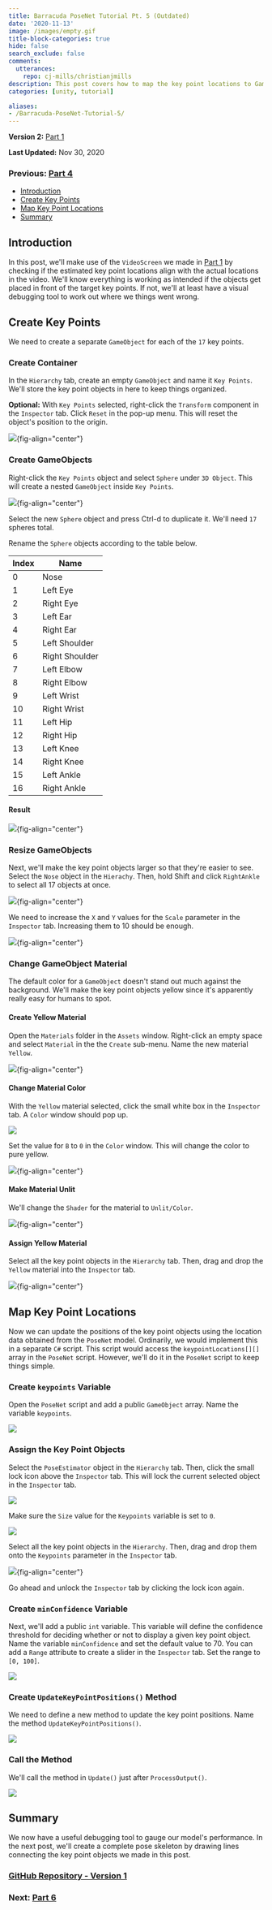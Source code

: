 ```yaml
---
title: Barracuda PoseNet Tutorial Pt. 5 (Outdated)
date: '2020-11-13'
image: /images/empty.gif
title-block-categories: true
hide: false
search_exclude: false
comments:
  utterances:
    repo: cj-mills/christianjmills
description: This post covers how to map the key point locations to GameObjects.
categories: [unity, tutorial]

aliases:
- /Barracuda-PoseNet-Tutorial-5/
---
```


**Version 2:** [Part 1](../../barracuda-posenet-tutorial-v2/part-1/) 

**Last Updated:** Nov 30, 2020

### Previous: [Part 4](../part-4/)

* [Introduction](#introduction)
* [Create Key Points](#create-key-points)
* [Map Key Point Locations](#map-key-point-locations)
* [Summary](#summary)

## Introduction

In this post, we'll make use of the `VideoScreen` we made in [Part 1](../part-1/) by checking if the estimated key point locations align with the actual locations in the video. We'll know everything is working as intended if the objects get placed in front of the target key points. If not, we'll at least have a visual debugging tool to work out where we things went wrong.

## Create Key Points

We need to create a separate `GameObject` for each of the `17` key points.

### Create Container

In the `Hierarchy` tab, create an empty `GameObject` and name it `Key Points`. We'll store the key point objects in here to keep things organized. 

**Optional:** With `Key Points` selected, right-click the `Transform` component in the `Inspector` tab. Click `Reset` in the pop-up menu. This will reset the object's position to the origin.

![](./images/reset_transform.PNG){fig-align="center"}

### Create GameObjects

Right-click the `Key Points` object and select `Sphere` under `3D Object`. This will create a nested `GameObject` inside `Key Points`.

![](./images/create_keypoint_gameobject.PNG){fig-align="center"}

Select the new `Sphere` object and press Ctrl-d to duplicate it. We'll need `17` spheres total.

Rename the `Sphere` objects according to the table below.

| Index | Name           |
| ----- | -------------- |
| 0     | Nose           |
| 1     | Left Eye       |
| 2     | Right Eye      |
| 3     | Left Ear       |
| 4     | Right Ear      |
| 5     | Left Shoulder  |
| 6     | Right Shoulder |
| 7     | Left Elbow     |
| 8     | Right Elbow    |
| 9     | Left Wrist     |
| 10    | Right Wrist    |
| 11    | Left Hip       |
| 12    | Right Hip      |
| 13    | Left Knee      |
| 14    | Right Knee     |
| 15    | Left Ankle     |
| 16    | Right Ankle    |

#### Result

![](./images/keypoint_gameobjects.PNG){fig-align="center"}

### Resize GameObjects

Next, we'll make the key point objects larger so that they're easier to see. Select the `Nose` object in the `Hierachy`. Then,   hold Shift and click `RightAnkle` to select all 17 objects at once.

![](./images/select_all_keypoint_objects.PNG){fig-align="center"}

We need to increase the `X` and `Y` values for the `Scale` parameter in the `Inspector` tab. Increasing them to 10 should be enough.

![](./images/increase_key_point_object_size.PNG){fig-align="center"}

### Change GameObject Material

The default color for a `GameObject` doesn't stand out much against the background. We'll make the key point objects yellow since it's apparently really easy for humans to spot.

#### Create Yellow Material

Open the `Materials` folder in the `Assets` window. Right-click an empty space and select `Material` in the the `Create` sub-menu. Name the new material `Yellow`.

![](./images/create_material.PNG){fig-align="center"}

#### Change Material Color

With the `Yellow` material selected, click the small white box in the `Inspector` tab. A `Color` window should pop up.

![](./images/select_material_color_3.png)

Set the value for `B` to `0` in the `Color` window. This will change the color to pure yellow.

![](./images/change_material_color_to_yellow.PNG){fig-align="center"}

#### Make Material Unlit

We'll change the `Shader` for the material to `Unlit/Color`.

![](./images/change_material_shader_to_unlit_color.PNG){fig-align="center"}

#### Assign Yellow Material

Select all the key point objects in the `Hierarchy` tab. Then, drag and drop the `Yellow` material into the `Inspector` tab.

![](./images/assign_yellow_material.PNG){fig-align="center"}



## Map Key Point Locations

Now we can update the positions of the key point objects using the location data obtained from the `PoseNet` model. Ordinarily, we would implement this in a separate `C#` script. This script would access the `keypointLocations[][]` array in the `PoseNet` script. However, we'll do it in the `PoseNet` script to keep things simple. 

### Create `keypoints` Variable

Open the `PoseNet` script and add a public `GameObject` array. Name the variable `keypoints`.

![](./images/keypoints_variable.png)

### Assign the Key Point Objects

Select the `PoseEstimator` object in the `Hierarchy` tab. Then, click the small lock icon above the `Inspector` tab. This will lock the current selected object in the `Inspector` tab.

![](./images/lock_inspector_2.png)



Make sure the `Size` value for the `Keypoints` variable is set to `0`.

![](./images/initialize_keypoints_parameter.png)

Select all the key point objects in the `Hierarchy`. Then, drag and drop them onto the `Keypoints` parameter in the `Inspector` tab.

![](./images/assign_keypoint_objects.PNG){fig-align="center"}

Go ahead and unlock the `Inspector` tab by clicking the lock icon again.

### Create `minConfidence` Variable

Next, we'll add a public `int` variable. This variable will define the confidence threshold for deciding whether or not to display a given key point object. Name the variable `minConfidence` and set the default value to 70. You can add a `Range` attribute to create a slider in the `Inspector` tab. Set the range to `[0, 100]`.

 ![](./images/minConfidence_variable_2.png)

### Create `UpdateKeyPointPositions()` Method

We need to define a new method to update the key point positions. Name the method `UpdateKeyPointPositions()`.

![](./images/updateKeyPointPositions_method_2.png)

### Call the Method

We'll call the method in `Update()` just after `ProcessOutput()`.

![](./images/call_updateKeyPointPositions_method_2.png)

## Summary

We now have a useful debugging tool to gauge our model's performance. In the next post, we'll create a complete pose skeleton by drawing lines connecting the key point objects we made in this post.

### [GitHub Repository - Version 1](https://github.com/cj-mills/Barracuda-PoseNet-Tutorial/tree/Version-1)

### Next: [Part 6](../part-6/)





<!-- Cloudflare Web Analytics --><script defer src='https://static.cloudflareinsights.com/beacon.min.js' data-cf-beacon='{"token": "56b8d2f624604c4891327b3c0d9f6703"}'></script><!-- End Cloudflare Web Analytics -->